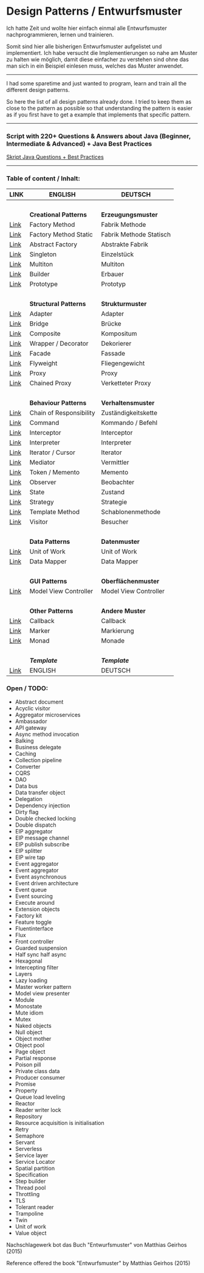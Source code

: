 # Design Patterns / Entwurfsmuster

Ich hatte Zeit und wollte hier einfach einmal alle Entwurfsmuster nachprogrammieren, lernen und  trainieren.

Somit sind hier alle bisherigen Entwurfsmuster aufgelistet und implementiert.
Ich habe versucht die Implementierungen so nahe am Muster zu halten wie möglich, damit diese einfacher zu verstehen sind ohne das man sich in ein Beispiel einlesen muss, welches das Muster anwendet.

---

I had some sparetime and just wanted to program, learn and train all the different design patterns.

So here the list of all design patterns already done. 
I tried to keep them as close to the pattern as possible so that understanding the pattern is easier as if you first have to get a example that implements that specific pattern.

----

### Script with 220+ Questions & Answers about Java (Beginner, Intermediate & Advanced) + Java Best Practices
[Skript Java Questions + Best Practices](https://github.com/mschoeffel/DesignPattern/tree/master/src/script/JavaQuestions.md)

----
### Table of content / Inhalt:
LINK | ENGLISH | DEUTSCH
----|----|----
&nbsp; | &nbsp; | &nbsp;
&nbsp; | **Creational Patterns** | **Erzeugungsmuster**
[Link](https://github.com/mschoeffel/DesignPattern/tree/master/src/creational_patterns/factory_method) | Factory Method | Fabrik Methode
[Link](https://github.com/mschoeffel/DesignPattern/tree/master/src/creational_patterns/factory_method_static) | Factory Method Static | Fabrik Methode Statisch
[Link](https://github.com/mschoeffel/DesignPattern/tree/master/src/creational_patterns/abstract_factory) | Abstract Factory | Abstrakte Fabrik
[Link](https://github.com/mschoeffel/DesignPattern/tree/master/src/creational_patterns/singleton) | Singleton | Einzelstück
[Link](https://github.com/mschoeffel/DesignPattern/tree/master/src/creational_patterns/multiton) | Multiton | Multiton
[Link](https://github.com/mschoeffel/DesignPattern/tree/master/src/creational_patterns/builder) | Builder | Erbauer
[Link](https://github.com/mschoeffel/DesignPattern/tree/master/src/creational_patterns/prototype) | Prototype | Prototyp
&nbsp;|&nbsp;| &nbsp;
&nbsp; | **Structural Patterns** | **Strukturmuster**
[Link](https://github.com/mschoeffel/DesignPattern/tree/master/src/structural_patterns/adapter) | Adapter | Adapter
[Link](https://github.com/mschoeffel/DesignPattern/tree/master/src/structural_patterns/bridge) | Bridge | Brücke
[Link](https://github.com/mschoeffel/DesignPattern/tree/master/src/structural_patterns/composite) | Composite | Kompositum
[Link](https://github.com/mschoeffel/DesignPattern/tree/master/src/structural_patterns/wrapper) | Wrapper / Decorator | Dekorierer
[Link](https://github.com/mschoeffel/DesignPattern/tree/master/src/structural_patterns/facade) | Facade | Fassade
[Link](https://github.com/mschoeffel/DesignPattern/tree/master/src/structural_patterns/flyweight) | Flyweight | Fliegengewicht
[Link](https://github.com/mschoeffel/DesignPattern/tree/master/src/structural_patterns/proxy) | Proxy | Proxy
[Link](https://github.com/mschoeffel/DesignPattern/tree/master/src/structural_patterns/chained_proxy) | Chained Proxy | Verketteter Proxy
&nbsp;|&nbsp;| &nbsp;
&nbsp; | **Behaviour Patterns** | **Verhaltensmuster**
[Link](https://github.com/mschoeffel/DesignPattern/tree/master/src/behaviour_patterns/chain_of_responsibility) | Chain of Responsibility | Zuständigkeitskette
[Link](https://github.com/mschoeffel/DesignPattern/tree/master/src/behaviour_patterns/command) | Command | Kommando / Befehl
[Link](https://github.com/mschoeffel/DesignPattern/tree/master/src/behaviour_patterns/interceptor) | Interceptor | Interceptor
[Link](https://github.com/mschoeffel/DesignPattern/tree/master/src/behaviour_patterns/interpreter) | Interpreter | Interpreter
[Link](https://github.com/mschoeffel/DesignPattern/tree/master/src/behaviour_patterns/iterator) | Iterator / Cursor | Iterator
[Link](https://github.com/mschoeffel/DesignPattern/tree/master/src/behaviour_patterns/mediator) | Mediator | Vermittler
[Link](https://github.com/mschoeffel/DesignPattern/tree/master/src/behaviour_patterns/memento) | Token / Memento | Memento
[Link](https://github.com/mschoeffel/DesignPattern/tree/master/src/behaviour_patterns/observer) | Observer | Beobachter
[Link](https://github.com/mschoeffel/DesignPattern/tree/master/src/behaviour_patterns/state) | State | Zustand
[Link](https://github.com/mschoeffel/DesignPattern/tree/master/src/behaviour_patterns/strategy) | Strategy | Strategie
[Link](https://github.com/mschoeffel/DesignPattern/tree/master/src/behaviour_patterns/template_method) | Template Method | Schablonenmethode
[Link](https://github.com/mschoeffel/DesignPattern/tree/master/src/behaviour_patterns/visitor) | Visitor | Besucher
&nbsp;|&nbsp;| &nbsp;
&nbsp; | **Data Patterns** | **Datenmuster**
[Link](https://github.com/mschoeffel/DesignPattern/tree/master/src/data_patterns/unit_of_work) | Unit of Work | Unit of Work
[Link](https://github.com/mschoeffel/DesignPattern/tree/master/src/data_patterns/data_mapper) | Data Mapper | Data Mapper
&nbsp;|&nbsp;| &nbsp;
&nbsp; | **GUI Patterns** | **Oberflächenmuster**
[Link](https://github.com/mschoeffel/DesignPattern/tree/master/src/gui_patterns/model_view_controller) | Model View Controller | Model View Controller
&nbsp;|&nbsp;| &nbsp;
&nbsp; | **Other Patterns** | **Andere Muster**
[Link](https://github.com/mschoeffel/DesignPattern/tree/master/src/other_patterns/callback) | Callback | Callback
[Link](https://github.com/mschoeffel/DesignPattern/tree/master/src/other_patterns/marker) | Marker | Markierung
[Link](https://github.com/mschoeffel/DesignPattern/tree/master/src/other_patterns/monad) | Monad | Monade
&nbsp;|&nbsp;| &nbsp;
&nbsp; | **_Template_** | **_Template_**
[Link]() | ENGLISH | DEUTSCH

### Open / TODO:
* Abstract document
* Acyclic visitor
* Aggregator microservices
* Ambassador
* API gateway
* Async method invocation
* Balking
* Business delegate
* Caching
* Collection pipeline
* Converter
* CQRS
* DAO
* Data bus
* Data transfer object
* Delegation
* Dependency injection
* Dirty flag
* Double checked locking
* Double dispatch
* EIP aggregator
* EIP message channel
* EIP publish subscribe
* EIP splitter
* EIP wire tap
* Event aggregator
* Event aggregator
* Event asynchronous
* Event driven architecture
* Event queue
* Event sourcing
* Execute around
* Extension objects
* Factory kit
* Feature toggle
* Fluentinterface
* Flux
* Front controller
* Guarded suspension
* Half sync half async
* Hexagonal
* Intercepting filter
* Layers
* Lazy loading
* Master worker pattern
* Model view presenter
* Module
* Monostate
* Mute idiom
* Mutex
* Naked objects
* Null object
* Object mother
* Object pool
* Page object
* Partial response
* Poison pill
* Private class data
* Producer consumer
* Promise
* Property
* Queue load leveling
* Reactor
* Reader writer lock
* Repository
* Resource acquisition is initialisation
* Retry
* Semaphore
* Servant
* Serverless
* Service layer
* Service Locator
* Spatial partition
* Specification
* Step builder
* Thread pool
* Throttling
* TLS
* Tolerant reader
* Trampoline
* Twin
* Unit of work
* Value object


Nachschlagewerk bot das Buch "Entwurfsmuster" von Matthias Geirhos (2015)

Reference offered the book "Entwurfsmuster" by Matthias Geirhos (2015) 